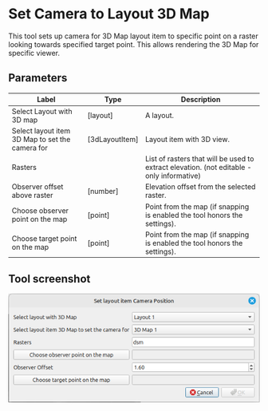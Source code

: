 # Set Camera to Layout 3D Map

This tool sets up camera for 3D Map layout item to specific point on a raster looking towards specified target point. This allows rendering the 3D Map for specific viewer.

## Parameters

| Label                                           | Type           | Description                                                                               |
| ----------------------------------------------- | -------------- | ----------------------------------------------------------------------------------------- |
| Select Layout with 3D map                       | [layout]       | A layout.                                                                                 |
| Select layout item 3D Map to set the camera for | [3dLayoutItem] | Layout item with 3D view.                                                                 |
| Rasters                                         |                | List of rasters that will be used to extract elevation. (not editable - only informative) |
| Observer offset above raster                    | [number]       | Elevation offset from the selected raster.                                                |
| Choose observer point on the map                | [point]        | Point from the map (if snapping is enabled the tool honors the settings).                 |
| Choose target point on the map                  | [point]        | Point from the map (if snapping is enabled the tool honors the settings).                 |

## Tool screenshot

![Set Camera](../images/interactive_tool_set_camera.png)
